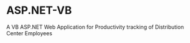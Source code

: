# ASP.NET-VB
A VB ASP.NET Web Application for Productivity tracking of Distribution Center Employees
